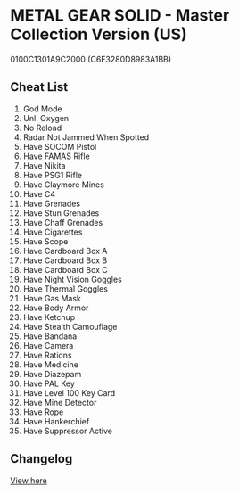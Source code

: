 # METAL GEAR SOLID - Master Collection Version (US)
0100C1301A9C2000 (C6F3280D8983A1BB)

## Cheat List
1. God Mode
1. Unl. Oxygen
1. No Reload
1. Radar Not Jammed When Spotted
1. Have SOCOM Pistol
1. Have FAMAS Rifle
1. Have Nikita
1. Have PSG1 Rifle
1. Have Claymore Mines
1. Have C4
1. Have Grenades
1. Have Stun Grenades
1. Have Chaff Grenades
1. Have Cigarettes
1. Have Scope
1. Have Cardboard Box A
1. Have Cardboard Box B
1. Have Cardboard Box C
1. Have Night Vision Goggles
1. Have Thermal Goggles
1. Have Gas Mask
1. Have Body Armor
1. Have  Ketchup
1. Have Stealth Camouflage
1. Have Bandana
1. Have Camera
1. Have Rations
1. Have Medicine
1. Have Diazepam
1. Have PAL Key
1. Have Level 100 Key Card
1. Have Mine Detector
1. Have Rope
1. Have Hankerchief
1. Have Suppressor Active

## Changelog
[View here](./CHANGELOG.md)